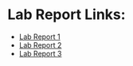 # Lab Report Links: 
 - [Lab Report 1](https://github.com/rachelli23/cse15l-lab-reports/blob/main/Week-2-Lab-Report.md)
 - [Lab Report 2](https://github.com/rachelli23/cse15l-lab-reports/blob/main/Week-4-Lab-Report-2.md)
 - [Lab Report 3](https://github.com/rachelli23/cse15l-lab-reports/blob/main/lab-report-3-week-6.md)
